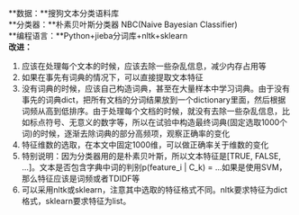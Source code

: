 **数据：**搜狗文本分类语料库  
**分类器：**朴素贝叶斯分类器 NBC(Naive Bayesian Classifier)  
**编程语言：**Python+jieba分词库+nltk+sklearn  
**改进：**  
1. 应该在处理每个文本的时候，应该去除一些杂乱信息，减少内存占用等  
2. 如果在事先有词典的情况下，可以直接提取文本特征
3. 没有词典的时候，应该自己构造词典，甚至在大量样本中学习词典。由于没有事先的词典dict，把所有文档的分词结果放到一个dictionary里面，然后根据词频从高到低排序。由于处理每个文档的时候，就没有去除一些杂乱信息，比如标点符号、无意义的数字等，所以在试验中构造最终词典(固定选取1000个词)的时候，逐渐去除词典的部分高频项，观察正确率的变化  
4. 特征维数的选取，在本文中固定1000维，可以做正确率关于维数的变化  
5. 特别说明：因为分类器用的是朴素贝叶斯，所以文本特征是[TRUE, FALSE, ...]。文本是否包含字典中词的判别p(feature_i | C_k) = ...如果是使用SVM，那么特征应该是词频或者TDIDF等
6. 可以采用nltk或sklearn，注意其中选取的特征格式不同。nltk要求特征为dict格式，sklearn要求特征为list。
